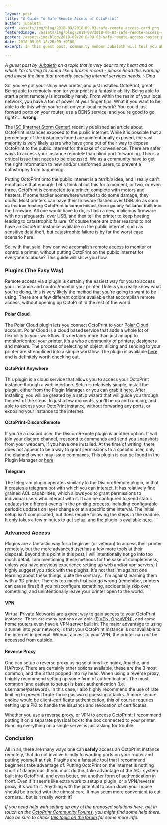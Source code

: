 ```yaml
---

layout: post
title: "A Guide To Safe Remote Access of OctoPrint"
author: jubaleth
card: /assets/img/blog/2018-09/2018-09-03-safe-remote-access-card.png
featuredimage: /assets/img/blog/2018-09/2018-09-03-safe-remote-access-card.png
poster: /assets/img/blog/2018-09/2018-09-03-safe-remote-access-poster.png
date: 2018-09-03 18:20:00 +0100
excerpt: In this guest post, community member Jubaleth will tell you about safe ways to access your OctoPrint instance from the internet.

---
```


*A guest post by [Jubaleth](https://jubaleth.wtf/) on a topic that is very dear to my heart and on which I'm starting
to sound like a broken record - please head this warning and invest the time that properly securing internal services
needs. ~Gina*

So, you've got your shiny new printer, and just installed OctoPrint, great! Being able to remotely monitor your print is a fantastic ability. Being able to start a print remotely is incredibly handy. From within the realm of your local network, you have a ton of power at your finger tips. What if you want to be able to do this when you're not on your local network? You could just forward ports on your router, use a DDNS service, and you're good to go, right? ... **wrong**. 

The [ISC (Internet Storm Center)](https://isc.sans.edu/forums/diary/3D+Printers+in+The+Wild+What+Can+Go+Wrong/24044/) recently published an article about OctoPrint instances exposed to the public internet. While it is possible that a percentage of the instances found are unintentionally exposed, the vast majority is very likely users who have gone out of their way to expose OctoPrint to the public internet for the sake of convenience. There are safer ways to access your instance remotely than blind port forwarding. This is a critical issue that needs to be discussed. We as a community have to get the right information to new and/or uninformed users, to prevent a catastrophy from happening.

Putting OctoPrint onto the public internet is a *terrible* idea, and I really can't emphasize that enough. Let's think about this for a moment, or two, or even three. OctoPrint is connected to a printer, complete with motors and heaters. If some hacker somewhere wanted to do some damage, they *could*. Most printers can have their firmware flashed over USB. So as soon as the box hosting OctoPrint is comprimised, there go any failsafes built into the firmware. All one would have to do, is flash a new, malicious firmware with no safeguards, over USB, and then tell the printer to keep heating, leading to catastrophic failure. Of course there are other reasons to not have an OctoPrint instance available on the public internet, such as sensitive data theft, but catastrophic failure is by far the worst case scenario here.

So, with that said, how can we accomplish remote access to monitor or control a printer, without putting OctoPrint on the public internet for everyone to abuse?  This guide will show you how.

### Plugins (The Easy Way)

Remote access via a plugin is certainly the easiest way for you to access your instance and control/monitor your printer. Unless you really know what you're doing, this is very likely the method that you're going to want to be using. There are a few different options available that accomplish remote access, without opening up OctoPrint to the rest of the world.

#### Polar Cloud

The Polar Cloud plugin lets you connect OctoPrint to your [Polar Cloud](https://polar3d.com) account. Polar Cloud is a cloud based service that adds a whole lot of flexibility to your workflow. It's certainly more than just an app to monitor/control your printer, it's a whole community of printers, designers and makers. The process of selecting an object, slicing and sending to your printer are streamlined into a simple workflow. The plugin is available [here](https://plugins.octoprint.org/plugins/polarcloud/) and is definitely worth checking out.

#### OctoPrint Anywhere

This plugin is a cloud service that allows you to access your OctoPrint instance through a web interface.
Setup is relatively simple, install the plugin, either from the Plugin Manager, or you can grab it [here](https://plugins.octoprint.org/plugins/anywhere/). After installing, you will be greated by a setup wizard that will guide you through the rest of the steps. In just a few moments, you'll be up and running, and able to access your OctoPrint instance, without forwaring any ports, or exposing your instance to the internet.

#### OctoPrint-DiscordRemote

If you're a discord user, the DiscordRemote plugin is another option. It will join your discord channel,
rrespond to commands and send you snapshots from your webcam, if you have one installed. At the time of writing, there does not appear to be a way to grant permissions to a specific user, only the channel owner may issue commands. This plugin is can be found in the Plugin Manager or [here](https://plugins.octoprint.org/plugins/DiscordRemote/)

#### Telegram

The telegram plugin operates similarly to the DiscordRemote plugin, in that it creates a telegram bot with which you can interact. It has relatively fine grained ACL capabilities, which allows you to grant permissions to individual users who interact with it. It can be configured to send status updates for different events in the printing process, including configurable periodic updates on layer change or at a specific time interval. The initial setup isn't complicated, but does require following the steps in the readme. It only takes a few minutes to get setup, and the plugin is available [here](https://plugins.octoprint.org/plugins/telegram/).

### Advanced Access

Plugins are a fantastic way for a beginner (or veteran) to access their printer remotely, but the more advanced user has a few more tools at their disposal. Beyond this point in this post, I will intentionally not go into too much detail. I am mentioning these methods for the sake of completeness, unless you have previous experience setting up web and/or vpn servers, I highly suggest you stick with the plugins. It's not that I'm against one learning about these things, quite the contrary... I'm against learning them with a 3D printer. There is too much that can go wrong (remember, printers can cause fires!) if you misconfigure something, accidentally skip over something, and unintentionally leave your printer open to the world. 

#### VPN

**V**irtual **P**rivate **N**etworks are a great way to gain access to your OctoPrint instance. There are many options available ([PiVPN](http://www.pivpn.io/), [OpenVPN](https://openvpn.net/)), and some home routers even have a VPN server built in. The major advantage to using a tunnel into your network, is that your OctoPrint instance is *not* available to the internet in general. Without access to your VPN, the printer can *not* be accessed from outside. 

#### Reverse Proxy

One can setup a reverse proxy using solutions like nginx, Apache, and HAProxy. There are certainly other options available, these are the 3 most common, and the 3 that popped into my head. When using a reverse proxy, I highly recommend setting up some form of authentication. The most common (and easiest to setup) is basic authentication (i.e. username/password). In this case, I also highly recommend the use of rate limiting to prevent brute-force password guessing attacks. A more secure choice would be client-certificate authentication, this of course requries setting up a PKI to handle the issuance and revocation of certificates. 

Whether you use a reverse proxy, or VPN to access OctoPrint; I recommend putting it on a separate physical box to the box connected to your printer. Running everything on a single server is just asking for trouble.

### Conclusion

All in all, there are many ways one can **safely** access an OctoPrint instance remotely, that do not involve blindly forwarding ports on your router and putting yourself at risk. Plugins are a fantastic tool that I recommend beginners take advantage of. Putting OctoPrint on the internet is nothing short of dangerous. If you must do this, take advantage of the ACL system built into OctoPrint, and even better, put another form of authentication in front. Even if it seems like extra work to setup a plugin, or a VPN/reverse proxy, it's worth it. Anything with the potential to burn down your house should be treated with the utmost care. It may seem more convenient to cut corners... but is it really worth it?

*If you need help with setting up any of the proposed solutions here, get in touch on the [OctoPrint Community Forums](https://discourse.octoprint.org), you might find some help there. Also be sure to check [this topic on the forum](https://discourse.octoprint.org/t/access-your-octoprint-remotely/3628) for some more info.*